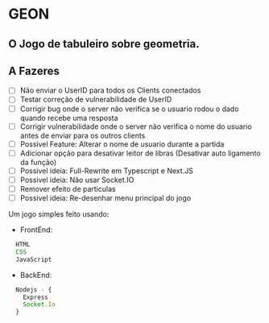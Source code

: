 # GEON
## O Jogo de tabuleiro sobre geometria.

## A Fazeres
- [ ] Não enviar o UserID para todos os Clients conectados
- [ ] Testar correção de vulnerabilidade de UserID
- [ ] Corrigir bug onde o server não verifica se o usuario rodou o dado quando recebe uma resposta
- [ ] Corrigir vulnerabilidade onde o server não verifica o nome do usuario antes de enviar para os outros clients
- [ ] Possivel Feature: Alterar o nome de usuario durante a partida
- [ ] Adicionar opção para desativar leitor de libras (Desativar auto ligamento da função)
- [ ] Possivel ideia: Full-Rewrite em Typescript e Next.JS
- [ ] Possivel ideia: Não usar Socket.IO
- [ ] Remover efeito de particulas
- [ ] Possivel ideia: Re-desenhar menu principal do jogo

Um jogo simples feito usando:

- FrontEnd:
```javascript 
  HTML
  CSS
  JavaScript
```
- BackEnd:
```javascript
  Nodejs - {
    Express
    Socket.Io
  }
```
